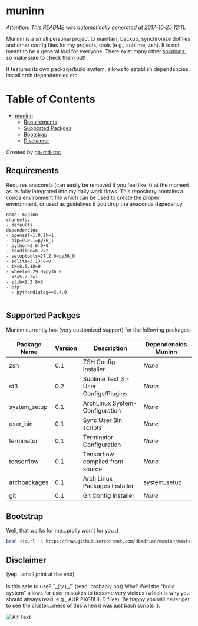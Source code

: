 # muninn

*Attention: This README was automatically generated at 2017-10-25 12:11.*

Muninn is a small personal project to maintain, backup, synchronize dotfiles and other config files for my projects, tools (e.g., sublime, zsh).
It is not meant to be a general tool for everyone. There exist many other [solutions](https://dotfiles.github.io/), so make sure to check them out!

It features its own package/build system, allows to establish dependencies, install arch dependencies etc.


Table of Contents
=================

   * [muninn](#muninn)
      * [Requirements](#requirements)
      * [Supported Packges](#supported-packges)
      * [Bootstrap](#bootstrap)
      * [Disclaimer](#disclaimer)

Created by [gh-md-toc](https://github.com/ekalinin/github-markdown-toc)



## Requirements
Requires anaconda (can easily be removed if you feel like it) at the moment as its fully integrated into my daily work flows.
This repository contains a conda environment file which can be used to create the proper environment, or used as guidelines if you drop the anaconda depedency.

```
name: muninn
channels:
- defaults
dependencies:
- openssl=1.0.2k=1
- pip=9.0.1=py36_1
- python=3.6.0=0
- readline=6.2=2
- setuptools=27.2.0=py36_0
- sqlite=3.13.0=0
- tk=8.5.18=0
- wheel=0.29.0=py36_0
- xz=5.2.2=1
- zlib=1.2.8=3
- pip:
  - pythondialog==3.4.0


```

## Supported Packges
Muninn currently has (very customized support) for the following packages:

Package Name | Version | Description | Dependencies Muninn
--- | --- | --- | --- 
zsh | 0.1 | ZSH Config Installer | *None*
st3 | 0.2 | Sublime Text 3 - User Configs/Plugins | *None*
system_setup | 0.1 | ArchLinux System-Configuration | *None*
user_bin | 0.1 | Sync User Bin scripts | *None*
terminator | 0.1 | Terminator Configuration | *None*
tensorflow | 0.1 | Tensorflow compiled from source | *None*
archpackages | 0.1 | Arch Linux Packages Installer | system_setup
git | 0.1 | Git Config Installer | *None*


## Bootstrap
Well, that works for me...prolly won't for you :)

```bash
bash <(curl -s https://raw.githubusercontent.com/dbadrian/muninn/master/bootstrap.sh)
```

## Disclaimer
(yep...small print at the end)

Is this safe to use? ¯\_(ツ)_/¯ (read: probably not) Why? Well the "build system" allows for user mistakes to become very vicious (which is why you should always read, e.g., AUR PKGBUILD files).
Be happy you will never get to see the cluster...mess of this when it was just bash scripts :).

![Alt Text](http://www.sheawong.com/wp-content/uploads/2013/08/keephatin.gif)
